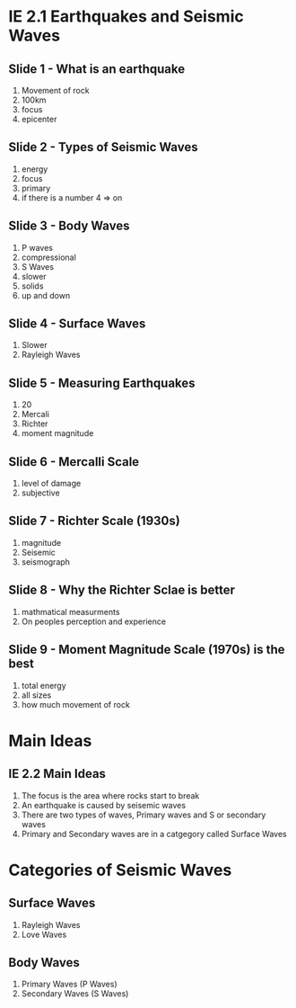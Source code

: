 # IE 2.1 Earthquakes and Seismic Waves

## Slide 1 - What is an earthquake
1. Movement of rock
2. 100km
3. focus
4. epicenter

## Slide 2 - Types of Seismic Waves
1. energy
2. focus
3. primary
4. if there is a number 4 => on

## Slide 3 - Body Waves
1. P waves
2. compressional
3. S Waves
4. slower
5. solids
6. up and down

## Slide 4 - Surface Waves
1. Slower
2. Rayleigh Waves

## Slide 5 - Measuring Earthquakes
1. 20
2. Mercali
3. Richter
4. moment magnitude

## Slide 6 - Mercalli Scale
1. level of damage
2. subjective

## Slide 7 - Richter Scale (1930s)
1. magnitude
2. Seisemic
3. seismograph

## Slide 8 - Why the Richter Sclae is better
1. mathmatical measurments
2. On peoples perception and experience

## Slide 9 - Moment Magnitude Scale (1970s) is the best
1. total energy
2. all sizes
3. how much movement of rock

# Main Ideas

## IE 2.2 Main Ideas
1. The focus is the area where rocks start to break
2. An earthquake is caused by seisemic waves
3. There are two types of waves, Primary waves and S or secondary waves
4. Primary and Secondary waves are in a catgegory called Surface Waves

# Categories of Seismic Waves

## Surface Waves
1. Rayleigh Waves
2. Love Waves

## Body Waves
1. Primary Waves (P Waves)
2. Secondary Waves (S Waves)